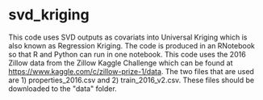 # svd_kriging

This code uses SVD outputs as covariats into Universal Kriging which is also known as Regression Kriging. The code is produced in an RNotebook so that R and Python can run in one notebook. This code uses the 2016 Zillow data from the Zillow Kaggle Challenge which can be found at https://www.kaggle.com/c/zillow-prize-1/data. The two files that are used are 1) properties_2016.csv and 2) train_2016_v2.csv. These files should be downloaded to the "data" folder.
